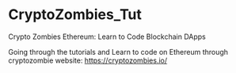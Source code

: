 # CryptoZombies_Tut
Crypto Zombies Ethereum: Learn to Code Blockchain DApps

Going through the tutorials and Learn to code on Ethereum through cryptozombie website:
https://cryptozombies.io/

